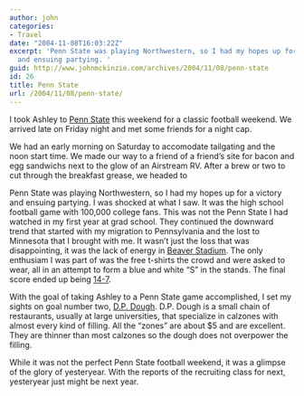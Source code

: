 ```yaml
---
author: john
categories:
- Travel
date: "2004-11-08T16:03:22Z"
excerpt: 'Penn State was playing Northwestern, so I had my hopes up for a victory
  and ensuing partying. '
guid: http://www.johnmckinzie.com/archives/2004/11/08/penn-state
id: 26
title: Penn State
url: /2004/11/08/penn-state/
---
```


I took Ashley to [Penn State](http://www.psu.edu) this weekend for a classic football weekend.<!--more--> We arrived late on Friday night and met some friends for a night cap. 

We had an early morning on Saturday to accomodate tailgating and the noon start time. We made our way to a friend of a friend&#8217;s site for bacon and egg sandwichs next to the glow of an Airstream RV. After a brew or two to cut through the breakfast grease, we headed to 

Penn State was playing Northwestern, so I had my hopes up for a victory and ensuing partying. I was shocked at what I saw. It was the high school football game with 100,000 college fans. This was not the Penn State I had watched in my first year at grad school. They continued the downward trend that started with my migration to Pennsylvania and the lost to Minnesota that I brought with me. It wasn&#8217;t just the loss that was disappointing, it was the lack of energy in [Beaver Stadium](http://www.psu.edu/psusportsinfo/football/stadium.html). The only enthusiam I was part of was the free t-shirts the crowd and were asked to wear, all in an attempt to form a blue and white &#8220;S&#8221; in the stands. The final score ended up being [14-7](http://www.gopsusports.com/Football/schedules/recap.cfm?gid=3307).

With the goal of taking Ashley to a Penn State game accomplished, I set my sights on goal number two, [D.P. Dough](http://www.dpdough.com). D.P. Dough is a small chain of restaurants, usually at large universities, that specialize in calzones with almost every kind of filling. All the &#8220;zones&#8221; are about $5 and are excellent. They are thinner than most calzones so the dough does not overpower the filling.

While it was not the perfect Penn State football weekend, it was a glimpse of the glory of yesteryear. With the reports of the recruiting class for next, yesteryear just might be next year.